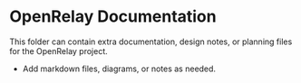 # OpenRelay Documentation

This folder can contain extra documentation, design notes, or planning files for the OpenRelay project.

- Add markdown files, diagrams, or notes as needed.
